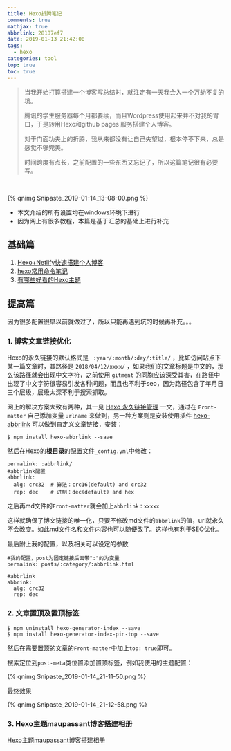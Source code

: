 ```yaml
---
title: Hexo折腾笔记
comments: true
mathjax: true
abbrlink: 28187ef7
date: 2019-01-13 21:42:00
tags:
  - hexo
categories: tool
top: true
toc: true
---
```


> 当我开始打算搭建一个博客写总结时，就注定有一天我会入一个万劫不复的坑。
>
> 腾讯的学生服务器每个月都要续，而且Wordpress使用起来并不对我的胃口，于是转用Hexo和github pages 服务搭建个人博客。
>
> 对于门面功夫上的折腾，我从来都没有让自己失望过，根本停不下来，总是感觉不够完美。
>
> 时间跨度有点长，之前配置的一些东西又忘记了，所以这篇笔记很有必要写。

<!-- more -->

​            

{% qnimg Snipaste_2019-01-14_13-08-00.png %}



* 本文介绍的所有设置均在windows环境下进行
* 因为网上有很多教程，本篇是基于汇总的基础上进行补充




## 基础篇

1. [Hexo+Netlify快速搭建个人博客](https://segmentfault.com/a/1190000015756932)
2. [hexo常用命令笔记](https://segmentfault.com/a/1190000002632530)
3. [有哪些好看的Hexo主题](https://www.zhihu.com/question/24422335)




## 提高篇

因为很多配置很早以前就做过了，所以只能再遇到坑的时候再补充。。。

### 1. 博客文章链接优化

Hexo的永久链接的默认格式是 ` :year/:month/:day/:title/` ，比如访问站点下某一篇文章时，其路径是 `2018/04/12/xxxx/` ，如果我们的文章标题是中文的，那么该路径就会出现中文字符，之前使用 `gitment` 的同胞应该深受其害，在路径中出现了中文字符很容易引发各种问题，而且也不利于seo，因为路径包含了年月日三个层级，层级太深不利于搜索抓取。

网上的解决方案大致有两种，其一见 [Hexo 永久链接管理](https://clearsky.me/hexo-permalinks.html) 一文，通过在 `Front-matter` 自己添加变量 `urlname` 来做到，另一种方案则是安装使用插件 [hexo-abbrlink](https://link.jianshu.com/?t=https://github.com/rozbo/hexo-abbrlink) 可以做到自定义文章链接，安装：

```
$ npm install hexo-abbrlink --save
```

然后在Hexo的**根目录**的配置文件`_config.yml`中修改：

```
permalink: :abbrlink/
#abbrlink配置
abbrlink:
  alg: crc32  # 算法：crc16(default) and crc32
  rep: dec    # 进制：dec(default) and hex

```

之后再md文件的`Front-matter`就会加上`abbrlink：xxxxx`

这样就确保了博文链接的唯一化，只要不修改md文件的`abbrlink`的值，url就永久不会改变。如此md文件名和文件内容也可以随便改了。这样也有利于SEO优化。

最后附上我的配置，以及相关可以设定的参数

```
#我的配置，post为固定链接后面带":"的为变量
permalink: posts/:category/:abbrlink.html

#abbrlink
abbrink:
  alg: crc32
  rep: dec
```



### 2. 文章置顶及置顶标签

```
$ npm uninstall hexo-generator-index --save
$ npm install hexo-generator-index-pin-top --save
```

然后在需要置顶的文章的`Front-matter`中加上`top: true`即可。

搜索定位到`post-meta`类位置添加置顶标签，例如我使用的主题配置：

{% qnimg Snipaste_2019-01-14_21-11-50.png %}

最终效果

{% qnimg Snipaste_2019-01-14_21-12-58.png %}



### 3. Hexo主题maupassant博客搭建相册
[Hexo主题maupassant博客搭建相册](http://localhost:4000/posts/tool/6ff333ed.html)

